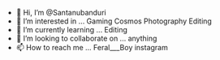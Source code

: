 - 👋 Hi, I’m @Santanubanduri
- 👀 I’m interested in ... Gaming Cosmos Photography Editing
- 🌱 I’m currently learning ... Editing
- 💞️ I’m looking to collaborate on ... anything
- 📫 How to reach me ...
Feral___Boy instagram
<!---
Santanubanduri/Santanubanduri is a ✨ special ✨ repository because its `README.md` (this file) appears on your GitHub profile.
You can click the Preview link to take a look at your changes.
--->
